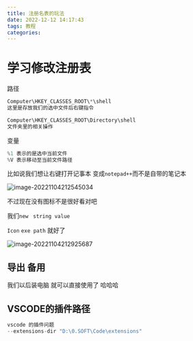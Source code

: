 ```yaml
---
title: 注册名表的玩法
date: 2022-12-12 14:17:43
tags: 教程
categories:
---
```


# 学习修改注册表

路径

```js
Computer\HKEY_CLASSES_ROOT\*\shell 
这里是存放我们的选中文件后右键指令

Computer\HKEY_CLASSES_ROOT\Directory\shell
文件夹里的相关操作
```

变量

```js
%1 表示的是选中当前文件
%V 表示移动至当前文件路径
```

比如说我们想让右键打开记事本 变成`notepad++`而不是自带的笔记本

![image-20221104212545034](http://81.68.91.70/picgo/10_5_21_25_45.webp)

不过现在没有图标不是很好看对吧 

我们`new ` `string value` 

`Icon` `exe path` 就好了

![image-20221104212925687](http://81.68.91.70/picgo/10_5_21_29_25.webp)

## 导出 备用

我们以后装电脑 就可以直接使用了 哈哈哈

## VSCODE的插件路径

```js 
vscode 的插件问题 
--extensions-dir "D:\0.SOFT\Code\extensions"
```


